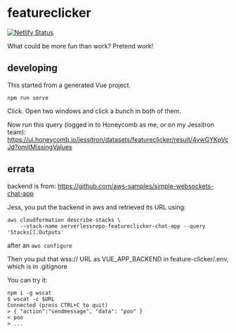 # featureclicker

[![Netlify Status](https://api.netlify.com/api/v1/badges/30df406f-737e-493b-9366-49494e44a58f/deploy-status)](https://app.netlify.com/sites/featureclicker/deploys)

What could be more fun than work? Pretend work!

## developing

This started from a generated Vue project.

`npm run serve`

Click. Open two windows and click a bunch in both of them.

Now run this query (logged in to Honeycomb as me, or on my Jessitron team): https://ui.honeycomb.io/jessitron/datasets/featureclicker/result/4vwGYKpVcJd?omitMissingValues


## errata

backend is from: https://github.com/aws-samples/simple-websockets-chat-app

Jess, you put the backend in aws and retrieved its URL using:
```
aws cloudformation describe-stacks \
    --stack-name serverlessrepo-featureclicker-chat-app --query 'Stacks[].Outputs'
```
after an `aws configure`

Then you put that wss:// URL as VUE_APP_BACKEND in feature-clicker/.env, which is in .gitignore

You can try it:

```
npm i -g wscat
$ wscat -c $URL
Connected (press CTRL+C to quit)
> { "action":"sendmessage", "data": "poo" }
< poo
> ...
```
